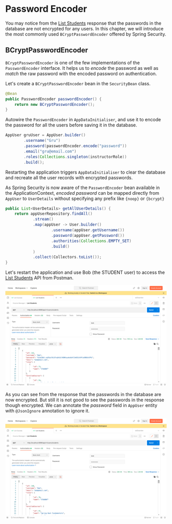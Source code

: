 
# Password Encoder

You may notice from the [List Students](http://localhost:8080/api/v1/users/students) response that the passwords in the database are not encrypted for any users. In this chapter, we will introduce the most commonly used `BCryptPasswordEncoder` offered by Spring Security.

## BCryptPasswordEncoder

`BCryptPasswordEncoder` is one of the few implementations of the `PasswordEncoder` interface. It helps us to *encode* the password as well as *match* the raw password with the encoded password on authentication.

Let's create a `BCryptPasswordEncoder` bean in the `SecurityBean` class.

```java
@Bean  
public PasswordEncoder passwordEncoder() {  
    return new BCryptPasswordEncoder();  
}
```

Autowire the `PasswordEncoder` in `AppDataInitialiser`, and use it to encode the password for all the users before saving it in the database.

```java
AppUser gruUser = AppUser.builder()  
        .username("Gru")  
        .password(passwordEncoder.encode("password"))  
        .email("gru@email.com")  
        .roles(Collections.singleton(instructorRole))  
        .build();
```

Restarting the application triggers `AppDataInitialiser` to clear the database and recreate all the user records with encrypted passwords.

As Spring Security is now aware of the `PasswordEncoder` bean available in the ApplicationContext, *encoded password* can be mapped directly from `AppUser` to `UserDetails` without specifying any prefix like `{noop}` or `{bcrypt}`

```java
public List<UserDetails> getAllUserDetails() {  
    return appUserRepository.findAll()  
            .stream()  
            .map(appUser -> User.builder()  
                    .username(appUser.getUsername())  
                    .password(appUser.getPassword())  
                    .authorities(Collections.EMPTY_SET)  
                    .build()  
            )  
            .collect(Collectors.toList());  
}
```

Let's restart the application and use Bob (the STUDENT user) to access the [List Students](http://localhost:8080/api/v1/users/students) API from Postman.

![Passwords encrypted - List Students API](./assets/password_encoded.png)

As you can see from the response that the passwords in the database are now encrypted. But still it is not good to see the passwords in the response though encrypted. We can annotate the *password* field in `AppUser` entity with `@JsonIgnore` annotation to ignore it.

![Passwords ignored - List Students API](./assets/password_ignored.png)